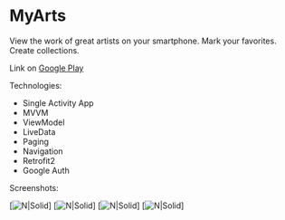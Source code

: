 # MyArts

View the work of great artists on your smartphone.
Mark your favorites.
Create collections.

Link on [Google Play]

Technologies:
- Single Activity App
- MVVM
- ViewModel
- LiveData
- Paging
- Navigation
- Retrofit2
- Google Auth


Screenshots:

[![N|Solid](https://play-lh.googleusercontent.com/SQxVhd__EvkiQdmgOxZ-0v_kgvtuan-cFvAnFd3qR5WZfww6HtGfJZYVV9EdTdfv81M=w1536-h746-rw)]
[![N|Solid](https://play-lh.googleusercontent.com/lhm4Ld2JV7CRRNnpoZkFHMHDdY13vZhdPClnixOV1N9xl4L9g_24FJkD2AnSiZfYrS_1=w1536-h746-rw)]
[![N|Solid](https://play-lh.googleusercontent.com/W1j3m2nEOiDWCE6UTJVUgNx2z5mZNM6MdOIKeGltT34FKZapIWgDUKPpn-uLEekhuKx9=w1536-h746-rw)]
[![N|Solid](https://play-lh.googleusercontent.com/TJ7c0A9liqz3Z4ktRS-ivnD0fMnUjEdTm44kc_1cQ31SGRQg9_Zu0wGTye7GB2D_F6g=w1536-h746-rw)]

[//]: # (These are reference links used in the body of this note and get stripped out when the markdown processor does its job. There is no need to format nicely because it shouldn't be seen. Thanks SO - http://stackoverflow.com/questions/4823468/store-comments-in-markdown-syntax)

   [Google Play]: <https://play.google.com/store/apps/details?id=com.company.art_and_culture.myarts&hl=en_US&gl=US>
   
